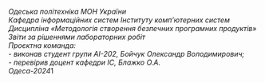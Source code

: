 *Одеська політехніка МОН України*  
*Кафедра інформаційних систем Інституту комп’ютерних систем*  
*Дисципліна «Методологія створення безпечних програмних продуктів»*  
*Звіти за рішеннями лабораторних робіт*  
*Проєктна команда:*  
*- виконав студент групи АІ-202, Бойчук Олександр Володимирович;*  
*- перевірив доцент кафедри ІС, Блажко О.А.*  
*Одеса-2024*1
